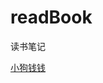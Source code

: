 # readBook
读书笔记



[小狗钱钱](https://github.com/qianlicao51/readBook/blob/master/2019/03/1_%E5%B0%8F%E7%8B%97%E9%92%B1%E9%92%B1.png)

